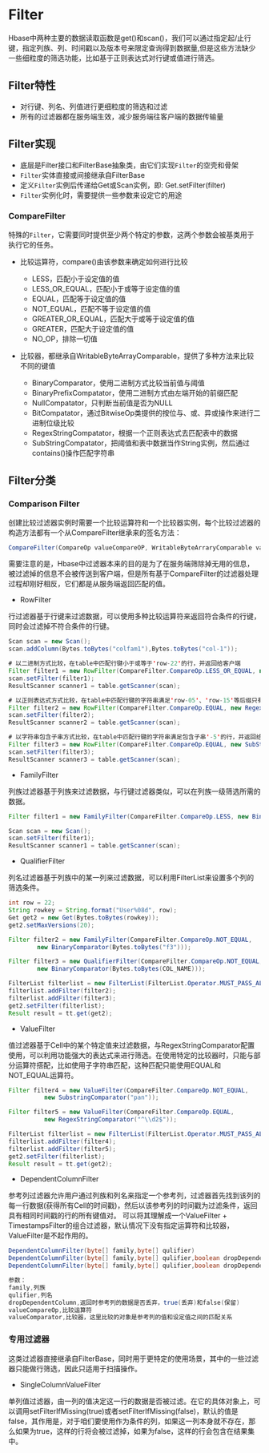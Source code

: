 # Filter

Hbase中两种主要的数据读取函数是get()和scan()，我们可以通过指定起/止行键，指定列族、列、时间戳以及版本号来限定查询得到数据量,但是这些方法缺少一些细粒度的筛选功能，比如基于正则表达式对行键或值进行筛选。

## Filter特性

* 对行键、列名、列值进行更细粒度的筛选和过滤
* 所有的过滤器都在服务端生效，减少服务端往客户端的数据传输量

## Filter实现

* 底层是Filter接口和FilterBase抽象类，由它们实现`Filter`的空壳和骨架
* `Filter`实体直接或间接继承自FilterBase
* 定义`Filter`实例后传递给Get或Scan实例，即: Get.setFilter(filter)
* `Filter`实例化时，需要提供一些参数来设定它的用途

### CompareFilter

特殊的`Filter`，它需要同时提供至少两个特定的参数，这两个参数会被基类用于执行它的任务。

* 比较运算符，compare()由该参数来确定如何进行比较
  * LESS，匹配小于设定值的值
  * LESS_OR_EQUAL，匹配小于或等于设定值的值
  * EQUAL，匹配等于设定值的值
  * NOT_EQUAL，匹配不等于设定值的值
  * GREATER_OR_EQUAL，匹配大于或等于设定值的值
  * GREATER，匹配大于设定值的值
  * NO_OP，排除一切值

* 比较器，都继承自WritableByteArrayComparable，提供了多种方法来比较不同的键值
  * BinaryComparator，使用二进制方式比较当前值与阈值
  * BinaryPrefixCompatator，使用二进制方式由左端开始的前缀匹配
  * NullCompatator，只判断当前值是否为NULL
  * BitCompatator，通过BitwiseOp类提供的按位与、或、异或操作来进行二进制位级比较
  * RegexStringCompatator，根据一个正则表达式去匹配表中的数据
  * SubStringCompatator，把阈值和表中数据当作String实例，然后通过contains()操作匹配字符串

## Filter分类
### Comparison Filter

创建比较过滤器实例时需要一个比较运算符和一个比较器实例，每个比较过滤器的构造方法都有一个从CompareFilter继承来的签名方法：
```java
CompareFilter(CompareOp valueCompareOP, WritableByteArraryComparable valueComparator)
```

需要注意的是，Hbase中过滤器本来的目的是为了在服务端筛除掉无用的信息，被过滤掉的信息不会被传送到客户端，但是所有基于CompareFilter的过滤器处理过程却刚好相反，它们都是从服务端返回匹配的值。

* RowFilter

行过滤器基于行键来过滤数据，可以使用多种比较运算符来返回符合条件的行键，同时会过滤掉不符合条件的行键。

```java
Scan scan = new Scan();
scan.addColumn(Bytes.toBytes("colfam1"),Bytes.toBytes("col-1"));

# 以二进制方式比较，在table中匹配行键小于或等于'row-22'的行，并返回给客户端
Filter filter1 = new RowFilter(CompareFilter.CompareOp.LESS_OR_EQUAL, new BinaryComparator(Bytes.toBytes("row-22")));
scan.setFilter(filter1);
ResultScanner scanner1 = table.getScanner(scan);

# 以正则表达式方式比较，在table中匹配行键的字符串满足'row-05'、'row-15'等后缀只有2位数字并以5结尾的行，并返回给客户端
Filter filter2 = new RowFilter(CompareFilter.CompareOp.EQUAL, new RegexStringComparator(".*-.5"));
scan.setFilter(filter2);
ResultScanner scanner2 = table.getScanner(scan);

# 以字符串包含子串方式比较，在table中匹配行键的字符串满足包含子串'-5'的行，并返回给客户端
Filter filter3 = new RowFilter(CompareFilter.CompareOp.EQUAL, new SubStringComparator("-5"));
scan.setFilter(filter3);
ResultScanner scanner3 = table.getScanner(scan);
```

* FamilyFilter

列族过滤器基于列族来过滤数据，与行键过滤器类似，可以在列族一级筛选所需的数据。

```java
Filter filter1 = new FamilyFilter(CompareFilter.CompareOp.LESS, new BinaryComparator(Bytes.toBytes("colfam3")));

Scan scan = new Scan();
scan.setFilter(filter1);
ResultScanner scanner1 = table.getScanner(scan);
```

* QualifierFilter

列名过滤器基于列族中的某一列来过滤数据，可以利用FilterList来设置多个列的筛选条件。

```java
int row = 22;
String rowkey = String.format("User%08d", row);
Get get2 = new Get(Bytes.toBytes(rowkey));
get2.setMaxVersions(20);

Filter filter2 = new FamilyFilter(CompareFilter.CompareOp.NOT_EQUAL,
        new BinaryComparator(Bytes.toBytes("f3")));

Filter filter3 = new QualifierFilter(CompareFilter.CompareOp.NOT_EQUAL,
        new BinaryComparator(Bytes.toBytes(COL_NAME)));

FilterList filterlist = new FilterList(FilterList.Operator.MUST_PASS_ALL);
filterlist.addFilter(filter2);
filterlist.addFilter(filter3);
get2.setFilter(filterlist);
Result result = tt.get(get2);
```

* ValueFilter

值过滤器基于Cell中的某个特定值来过滤数据，与RegexStringComparator配置使用，可以利用功能强大的表达式来进行筛选。在使用特定的比较器时，只能与部分运算符搭配，比如使用子字符串匹配，这种匹配只能使用EQUAL和NOT_EQUAL运算符。

```java
Filter filter4 = new ValueFilter(CompareFilter.CompareOp.NOT_EQUAL,
          new SubstringComparator("pan"));

Filter filter5 = new ValueFilter(CompareFilter.CompareOp.EQUAL,
          new RegexStringComparator("^\\d2$"));

FilterList filterlist = new FilterList(FilterList.Operator.MUST_PASS_ALL);
filterlist.addFilter(filter4);
filterlist.addFilter(filter5);
get2.setFilter(filterlist);
Result result = tt.get(get2);
```

* DependentColumnFilter

参考列过滤器允许用户通过列族和列名来指定一个参考列，过滤器首先找到该列的每一行数据(获得所有Cell的时间戳)，然后以该参考列的时间戳为过滤条件，返回具有相同时间戳的行的所有键值对。
可以将其理解成一个ValueFilter + TimestampsFilter的组合过滤器，默认情况下没有指定运算符和比较器，ValueFilter是不起作用的。

```java
DependentColumnFilter(byte[] family,byte[] qulifier)
DependentColumnFilter(byte[] family,byte[] qulifier,boolean dropDependentColumn)
DependentColumnFilter(byte[] family,byte[] qulifier,boolean dropDependentColumn,CompareOp valueCompareOp, WritableByteArrayComparable valueComparator)

参数：
family,列族
qulifier,列名
dropDependentColumn,返回时参考列的数据是否丢弃，true(丢弃)和false(保留)
valueCompareOp,比较运算符
valueComparator,比较器，这里比较的对象是参考列的值和设定值之间的匹配关系
```

### 专用过滤器
这类过滤器直接继承自FilterBase，同时用于更特定的使用场景，其中的一些过滤器只能做行筛选，因此只适用于扫描操作。

* SingleColumnValueFilter

单列值过滤器，由一列的值决定这一行的数据是否被过滤。在它的具体对象上，可以调用setFilterIfMissing(true)或者setFilterIfMissing(false)，默认的值是false，其作用是，对于咱们要使用作为条件的列，如果这一列本身就不存在，那么如果为true，这样的行将会被过滤掉，如果为false，这样的行会包含在结果集中。
